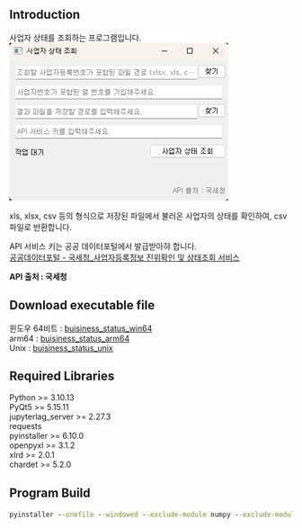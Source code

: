 ## Introduction  

사업자 상태를 조회하는 프로그램입니다.  
![program_ui](program_ui.png)  

xls, xlsx, csv 등의 형식으로 저장된 파일에서 불러온 사업자의 상태를 확인하여, csv 파일로 반환합니다.  

API 서비스 키는 공공 데이터포털에서 발급받아햐 합니다.  
[공공데이터포털 - 국세청_사업자등록정보 진위확인 및 상태조회 서비스](https://www.data.go.kr/data/15081808/openapi.do#/layer-api-guide)  

**API 출처 : 국세청**  


## Download executable file  
윈도우 64비트 : [buisiness_status_win64](https://github.com/whdrns2013/lab/releases/download/v1.0.0/buisiness_status_win64.zip)  
arm64 : [buisiness_status_arm64](https://github.com/whdrns2013/lab/releases/download/v1.0.0/buisiness_status_arm64.zip)  
Unix : [buisiness_status_unix](https://github.com/whdrns2013/lab/releases/download/v1.0.0/buisiness_status_unix.zip)  

## Required Libraries

Python >= 3.10.13  
PyQt5 >= 5.15.11  
jupyterlag_server >= 2.27.3  
requests  
pyinstaller >= 6.10.0  
openpyxl >= 3.1.2  
xlrd >= 2.0.1  
chardet >= 5.2.0


## Program Build  

```cmd
pyinstaller --onefile --windowed --exclude-module numpy --exclude-module pandas --exclude-module pyexcel buisiness_status.py
```